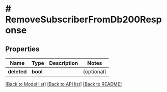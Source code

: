 # # RemoveSubscriberFromDb200Response

## Properties

Name | Type | Description | Notes
------------ | ------------- | ------------- | -------------
**deleted** | **bool** |  | [optional]

[[Back to Model list]](../../README.md#models) [[Back to API list]](../../README.md#endpoints) [[Back to README]](../../README.md)

